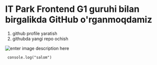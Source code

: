 # IT Park Frontend G1 guruhi bilan birgalikda GitHub o'rganmoqdamiz

 1. github profile yaratish
 2. githubda yangi repo ochish
 
 
 ![enter image description here](https://encrypted-tbn0.gstatic.com/images?q=tbn:ANd9GcTP-VSQzT1ZW7UnGuBkF0_h84fr0bZK3kHZ2A&usqp=CAU)

   

     console.log("salom")

